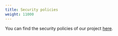 ```yaml
---
title: Security policies
weight: 11000
---
```


You can find the security policies of our project [here](https://github.com/openclarity/kubeclarity/blob/main/security.md).
